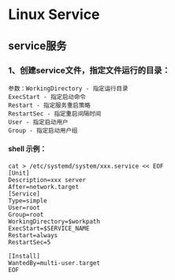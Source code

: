 # Linux Service

## service服务

### 1、创建service文件，指定文件运行的目录：

    参数：WorkingDirectory - 指定运行目录
    ExecStart - 指定启动命令
    Restart - 指定服务重启策略
    RestartSec - 指定重启间隔时间
    User - 指定启动用户
    Group - 指定启动用户组

#### shell 示例：

    cat > /etc/systemd/system/xxx.service << EOF
    [Unit]
    Description=xxx server
    After=network.target
    [Service]
    Type=simple
    User=root
    Group=root
    WorkingDirectory=$workpath
    ExecStart=$SERVICE_NAME
    Restart=always
    RestartSec=5
    
    [Install]
    WantedBy=multi-user.target
    EOF
